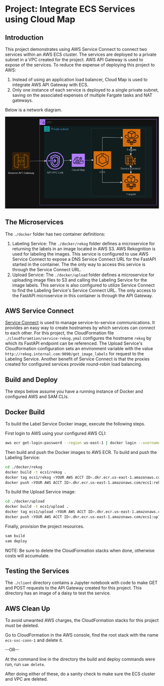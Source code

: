 # Project: Integrate ECS Services using Cloud Map

## Introduction

This project demonstrates using AWS Service Connect to connect two services within an AWS ECS cluster. The services are deployed to a private subnet in a VPC created for the project. AWS API Gateway is used to expose of the services. To reduce the expense of deploying this project to AWS:

1. Instead of using an application load balancer, Cloud Map is used to integrate AWS API Gateway with ECS. 
1. Only one instance of each service is deployed to a single private subnet, saving on the associated expenses of multiple Fargate tasks and NAT gateways.

Below is a network diagram.

<p align="center">
  <img src="./assets/img/nw_map.jpg" />
</p>

## The Microservices

The `./docker` folder has two container definitions:

1. Labeling Service: The `./docker/rekog` folder defines a microservice for returning the labels in an image located in AWS S3. AWS Rekognition is used for labeling the images. This service is configured to use AWS Service Connect to expose a DNS Service Connect URL for the FastAPI started in the container. The the only way to access this service is through the Service Connect URL.
1. Upload Service: The `./docker/upload` folder defines a microservice for uploading image files to S3 and calling the Labeling Service for the image labels. This service is also configured to utilize Service Connect to find the Labeling Service's Service Connect URL. The only access to the FastAPI microservice in this container is through the API Gateway.

## AWS Service Connect

[Service Connect](https://docs.aws.amazon.com/AmazonECS/latest/developerguide/service-connect.html) is used to manage service-to-service communications. It provides an easy way to create hostnames by which services can connect to each other. For this project, the CloudFormation file `./cloudforamtion/service-rekog.ymal` configures the hostname `rekog` by which its FastAPI endpoint can be referenced. The Upload Service's Cloudformation configuration sets an environment variable with the value `http://rekog.internal.com:9090/get_image_labels` for request to the Labeling Service. Another benefit of Service Connect is that the proxies created for configured services provide round-robin load balancing.  

## Build and Deploy

The steps below assume you have a running instance of Docker and configured AWS and SAM CLIs. 

## Docker Build

To build the Label Service Docker image, execute the following steps.

First login to AWS using your configured AWS CLI:

```bash
aws ecr get-login-password --region us-east-1 | docker login --username AWS --password-stdin <YOUR ACCT ID>.dkr.ecr.us-east-1.amazonaws.com
```

Then build and push the Docker images to AWS ECR. To build and push the Labeling Service:

```bash
cd ./docker/rekog
docker build -t ecs1/rekog .
docker tag ecs1/rekog <YOUR AWS ACCT ID>.dkr.ecr.us-east-1.amazonaws.com/ecs1:rekog
docker push <YOUR AWS ACCT ID>.dkr.ecr.us-east-1.amazonaws.com/ecs1:rekog
```
To build the Upload Service image:

```bash
cd ./docker/upload
docker build -t ecs1/upload .
docker tag ecs1/upload <YOUR AWS ACCT ID>.dkr.ecr.us-east-1.amazonaws.com/ecs1:upload
docker push <YOUR AWS ACCT ID>.dkr.ecr.us-east-1.amazonaws.com/ecs1:upload
```

Finally, provision the project resources. 

```bash
sam build
sam deploy
```

NOTE: Be sure to delete the CloudFormation stacks when done, otherwise costs will accumulate. 

## Testing the Services

The `./client` directory contains a Jupyter notebook with code to make GET and POST requests to the API Gateway created for this project. This directory has an image of a daisy to test the service.

## AWS Clean Up

To avoid unwanted AWS charges, the CloudFormation stacks for this project must be deleted.

Go to CloudFormation in the AWS console, find the root stack with the name `ecs-svc-conn-1` and delete it.

--OR--

At the command line in the directory the build and deploy commands were run, run `sam delete`.

After doing either of these, do a sanity check to make sure the ECS cluster and VPC are deleted.



